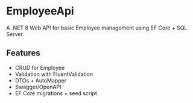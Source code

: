 # EmployeeApi

A .NET 8 Web API for basic Employee management using EF Core + SQL Server.

## Features
- CRUD for Employee
- Validation with FluentValidation
- DTOs + AutoMapper
- Swagger/OpenAPI
- EF Core migrations + seed script
